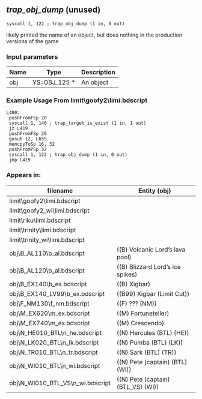 ## *trap_obj_dump* (unused)

`syscall 1, 122 ; trap_obj_dump (1 in, 0 out)`

likely printed the name of an object, but does nothing in the production versions of the game

### Input parameters
| Name | Type | Description
|------|------|------------
| obj   | YS::OBJ_125 *   | An object


### Example Usage From limit\goofy2\limi.bdscript
```plaintext
L400:
 pushFromFSp 20
 syscall 1, 140 ; trap_target_is_exist (1 in, 1 out)
 jz L419
 pushFromFSp 20
 gosub 12, L655
 memcpyToSp 16, 32
 pushFromPSp 32
 syscall 1, 122 ; trap_obj_dump (1 in, 0 out)
 jmp L419
```


### Appears in:
| filename | Entity (obj)
|----------|-------------
| limit\goofy2\limi.bdscript       |           
| limit\goofy2_wi\limi.bdscript       |           
| limit\riku\limi.bdscript       |           
| limit\trinity\limi.bdscript       |           
| limit\trinity_wi\limi.bdscript       |           
| obj\B_AL110\b_al.bdscript       | ((B) Volcanic Lord’s lava pool)          
| obj\B_AL120\b_al.bdscript       | ((B) Blizzard Lord’s ice spikes)          
| obj\B_EX140\b_ex.bdscript       | ((B) Xigbar)          
| obj\B_EX140_LV99\b_ex.bdscript       | ((B99) Xigbar (Limit Cut))          
| obj\F_NM130\f_nm.bdscript       | ((F) ??? (NM))          
| obj\M_EX620\m_ex.bdscript       | ((M) Fortuneteller)          
| obj\M_EX740\m_ex.bdscript       | ((M) Crescendo)          
| obj\N_HE010_BTL\n_he.bdscript       | ((N) Hercules (BTL) (HE))          
| obj\N_LK020_BTL\n_lk.bdscript       | ((N) Pumba (BTL) (LK))          
| obj\N_TR010_BTL\n_tr.bdscript       | ((N) Sark (BTL) (TR))          
| obj\N_WI010_BTL\n_wi.bdscript       | ((N) Pete (captain) (BTL) (WI))          
| obj\N_WI010_BTL_VS\n_wi.bdscript       | ((N) Pete (captain) (BTL_VS) (WI))          



